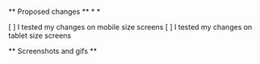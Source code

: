 ** Proposed changes **
* 
* 

[ ] I tested my changes on mobile size screens
[ ] I tested my changes on tablet size screens

** Screenshots and gifs **
